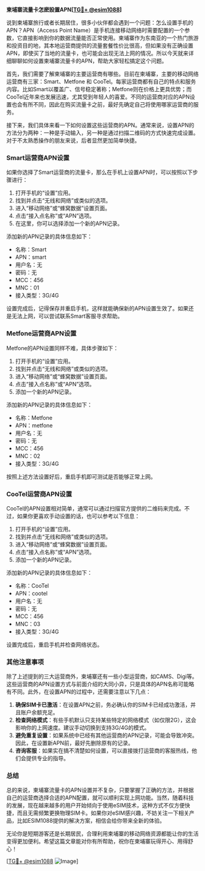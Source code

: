 **柬埔寨流量卡怎麽設置APN[[TG💪+ @esim1088](https://t.me/s/esim1088)]**

说到柬埔寨旅行或者长期居住，很多小伙伴都会遇到一个问题：怎么设置手机的APN？APN（Access Point Name）是手机连接移动网络时需要配置的一个参数，它直接影响到你的数据流量能否正常使用。柬埔寨作为东南亚的一个热门旅游和投资目的地，其本地运营商提供的流量套餐性价比很高，但如果没有正确设置APN，即使买了当地的流量卡，也可能会出现无法上网的情况。所以今天就来详细聊聊如何设置柬埔寨流量卡的APN，帮助大家轻松搞定这个问题。

首先，我们需要了解柬埔寨的主要运营商有哪些。目前在柬埔寨，主要的移动网络运营商有三家：Smart、Metfone 和 CooTel。每家运营商都有自己的特点和服务内容。比如Smart以覆盖广、信号稳定著称；Metfone则在价格上更具优势；而CooTel近年来也发展迅速，尤其受到年轻人的喜爱。不同的运营商对应的APN设置也会有所不同，因此在购买流量卡之前，最好先确定自己将使用哪家运营商的服务。

接下来，我们具体来看一下如何设置这些运营商的APN。通常来说，设置APN的方法分为两种：一种是手动输入，另一种是通过扫描二维码的方式快速完成设置。对于不太熟悉操作的朋友来说，后者显然更加简单快捷。

### Smart运营商APN设置

如果你选择了Smart运营商的流量卡，那么在手机上设置APN时，可以按照以下步骤进行：

1. 打开手机的“设置”应用。
2. 找到并点击“无线和网络”或类似的选项。
3. 进入“移动网络”或“蜂窝数据”设置页面。
4. 点击“接入点名称”或“APN”选项。
5. 在这里，你可以选择添加一个新的APN记录。

添加新的APN记录的具体信息如下：
- 名称：Smart
- APN：smart
- 用户名：无
- 密码：无
- MCC：456
- MNC：01
- 接入类型：3G/4G

设置完成后，记得保存并重启手机，这样就能确保新的APN设置生效了。如果还是无法上网，可以尝试联系Smart客服寻求帮助。

### Metfone运营商APN设置

Metfone的APN设置同样不难，具体步骤如下：

1. 打开手机的“设置”应用。
2. 找到并点击“无线和网络”或类似的选项。
3. 进入“移动网络”或“蜂窝数据”设置页面。
4. 点击“接入点名称”或“APN”选项。
5. 添加一个新的APN记录。

添加新的APN记录的具体信息如下：
- 名称：Metfone
- APN：metfone
- 用户名：无
- 密码：无
- MCC：456
- MNC：02
- 接入类型：3G/4G

按照上述方法设置好后，重启手机即可测试是否能够正常上网。

### CooTel运营商APN设置

CooTel的APN设置相对简单，通常可以通过扫描官方提供的二维码来完成。不过，如果你更喜欢手动设置的话，也可以参考以下信息：

1. 打开手机的“设置”应用。
2. 找到并点击“无线和网络”或类似的选项。
3. 进入“移动网络”或“蜂窝数据”设置页面。
4. 点击“接入点名称”或“APN”选项。
5. 添加一个新的APN记录。

添加新的APN记录的具体信息如下：
- 名称：CooTel
- APN：cootel
- 用户名：无
- 密码：无
- MCC：456
- MNC：03
- 接入类型：3G/4G

设置完成后，重启手机并检查网络状态。

### 其他注意事项

除了上述提到的三大运营商外，柬埔寨还有一些小型运营商，如CAMS、Digi等。这些运营商的APN设置方式与前面介绍的大同小异，只是具体的APN名称可能略有不同。此外，在设置APN的过程中，还需要注意以下几点：

1. **确保SIM卡已激活**：在设置APN之前，务必确认你的SIM卡已经成功激活，并且账户余额充足。
2. **检查网络模式**：有些手机默认只支持某些特定的网络模式（如仅限2G），这会影响你的上网速度。建议手动切换到支持3G/4G的模式。
3. **避免重复设置**：如果系统中已经有其他运营商的APN记录，可能会导致冲突。因此，在设置新APN前，最好先删除原有的记录。
4. **咨询客服**：如果实在搞不清楚如何设置，可以直接拨打运营商的客服热线，他们会提供专业的指导。

### 总结

总的来说，柬埔寨流量卡的APN设置并不复杂，只要掌握了正确的方法，并根据自己的运营商选择合适的APN配置，就可以顺利实现上网功能。当然，随着科技的发展，现在越来越多的用户开始倾向于使用eSIM技术，这种方式不仅方便快捷，而且无需频繁更换物理SIM卡。如果你对eSIM感兴趣，不妨关注一下相关产品，比如ESIM1088提供的解决方案，相信会给你带来全新的体验。

无论你是短期游客还是长期居民，合理利用柬埔寨的移动网络资源都能让你的生活变得更加便利。希望这篇文章能对你有所帮助，祝你在柬埔寨玩得开心、用得舒心！

[[TG💪+ @esim1088](https://t.me/s/esim1088) ![Image](https://i.postimg.cc/4NQfJmqS/Snipaste-2025-05-13-00-14-12.png)]